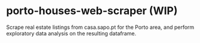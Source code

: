 # porto-houses-web-scraper (WIP)
Scrape real estate listings from casa.sapo.pt for the Porto area, and perform exploratory data analysis on the resulting dataframe.
